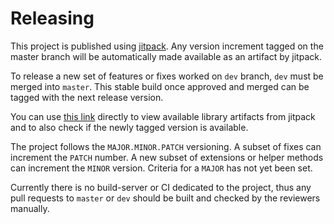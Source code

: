# Releasing

This project is published using [jitpack](jitpack.io). Any version increment tagged on the master branch will be automatically made available as an artifact by jitpack. 

To release a new set of features or fixes worked on `dev` branch, `dev` must be merged into `master`. This stable build once approved and merged can be tagged with the next release version.

You can use [this link](https://jitpack.io/#crisolutions/commonlibrary) directly to view available library artifacts from jitpack and to also check if the newly tagged version is available.

The project follows the `MAJOR.MINOR.PATCH` versioning. A subset of fixes can increment the `PATCH` number. A new subset of extensions or helper methods can increment the `MINOR` version. Criteria for a `MAJOR` has not yet been set.

Currently there is no build-server or CI dedicated to the project, thus any pull requests to `master` or `dev` should be built and checked by the reviewers manually.